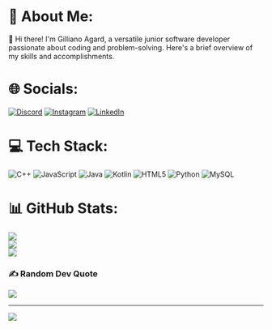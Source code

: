 # 💫 About Me:
👋 Hi there! I'm Gilliano Agard, a versatile junior software developer passionate about coding and problem-solving. Here's a brief overview of my skills and accomplishments.


# 🌐 Socials:
[![Discord](https://img.shields.io/badge/Discord-%237289DA.svg?logo=discord&logoColor=white)](https://discord.gg/Wiierd) [![Instagram](https://img.shields.io/badge/Instagram-%23E4405F.svg?logo=Instagram&logoColor=white)](https://instagram.com/gilli.tt) [![LinkedIn](https://img.shields.io/badge/LinkedIn-%230077B5.svg?logo=linkedin&logoColor=white)](https://linkedin.com/in/gilliano-agard-770850282/) 

# 💻 Tech Stack:
![C++](https://img.shields.io/badge/c++-%2300599C.svg?style=for-the-badge&logo=c%2B%2B&logoColor=white) ![JavaScript](https://img.shields.io/badge/javascript-%23323330.svg?style=for-the-badge&logo=javascript&logoColor=%23F7DF1E) ![Java](https://img.shields.io/badge/java-%23ED8B00.svg?style=for-the-badge&logo=openjdk&logoColor=white) ![Kotlin](https://img.shields.io/badge/kotlin-%237F52FF.svg?style=for-the-badge&logo=kotlin&logoColor=white) ![HTML5](https://img.shields.io/badge/html5-%23E34F26.svg?style=for-the-badge&logo=html5&logoColor=white) ![Python](https://img.shields.io/badge/python-3670A0?style=for-the-badge&logo=python&logoColor=ffdd54) ![MySQL](https://img.shields.io/badge/mysql-%2300000f.svg?style=for-the-badge&logo=mysql&logoColor=white)
# 📊 GitHub Stats:
![](https://github-readme-stats.vercel.app/api?username=GillianoA&theme=dark&hide_border=false&include_all_commits=true&count_private=true)<br/>
![](https://github-readme-streak-stats.herokuapp.com/?user=GillianoA&theme=dark&hide_border=false)<br/>
![](https://github-readme-stats.vercel.app/api/top-langs/?username=GillianoA&theme=dark&hide_border=false&include_all_commits=true&count_private=true&layout=compact)

### ✍️ Random Dev Quote
![](https://quotes-github-readme.vercel.app/api?type=horizontal&theme=radical)

---
[![](https://visitcount.itsvg.in/api?id=GillianoA&icon=2&color=1)](https://visitcount.itsvg.in)

<!-- Proudly created with GPRM ( https://gprm.itsvg.in ) -->
